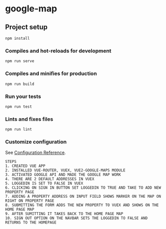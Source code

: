 # google-map

## Project setup
```
npm install
```

### Compiles and hot-reloads for development
```
npm run serve
```

### Compiles and minifies for production
```
npm run build
```

### Run your tests
```
npm run test
```

### Lints and fixes files
```
npm run lint
```

### Customize configuration
See [Configuration Reference](https://cli.vuejs.org/config/).
```
STEPS
1. CREATED VUE APP
2. INSTALLED VUE-ROUTER, VUEX, VUE2-GOOGLE-MAPS MODULE
3. ACTIVATED GOOGLE API AND MADE THE GOOGLE MAP WORK
4. THERE ARE 2 DEFAULT ADDRESSES IN VUEX
5. LOGGEDIN IS SET TO FALSE IN VUEX
6. CLICKING ON SIGN IN BUTTON SET LOGGEDIN TO TRUE AND TAKE TO ADD NEW PROPERTY PAGE
7. ADDING A PROPERTY ADDRESS ON INPUT FIELD SHOWS MARKER ON THE MAP ON RIGHT ON PROPERTY PAGE
8. SUBMITTING THE FORM ADDS THE NEW PROPERTY TO VUEX AND SHOWS ON THE HOME PAGE MAP
9. AFTER SUMITTING IT TAKES BACK TO THE HOME PAGE MAP
10. SIGN OUT OPTION ON THE NAVBAR SETS THE LOGGEDIN TO FALSE AND RETURNS TO THE HOMEPAGE
```